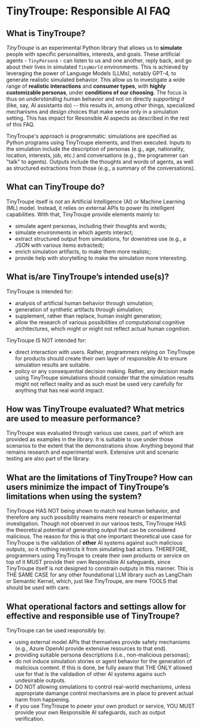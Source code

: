 # TinyTroupe: Responsible AI FAQ

## What is TinyTroupe?

*TinyTroupe* is an experimental Python library that allows us to **simulate** people with specific personalities, interests, and goals. These artificial agents - `TinyPerson`s - can listen to us and one another, reply back, and go about their lives in simulated `TinyWorld` environments. This is achieved by leveraging the power of Language Models (LLMs), notably GPT-4, to generate realistic simulated behavior. This allow us to investigate a wide range of **realistic interactions** and **consumer types**, with **highly customizable personas**, under **conditions of our choosing**. The focus is thus on *understanding* human behavior and not on directly *supporting it* (like, say, AI assistants do) -- this results in, among other things, specialized mechanisms and design choices that make sense only in a simulation setting. This has impact for Resonsible AI aspects as described in the rest of this FAQ.

TinyTroupe's approach is programmatic: simulations are specified as Python programs using TinyTroupe elements, and then executed. Inputs to the simulation include
the description of personas (e.g., age, nationality, location, interests, job, etc.) and conversations (e.g., the programmer can "talk" to agents). Outputs
include the thoughts and words of agents, as well as structured extractions from those (e.g., a summary of the conversations).

## What can TinyTroupe do?

TinyTroupe itself is _not_ an Artificial Intelligence (AI) or Machine Learning (ML) model. Instead, it relies on external APIs to power its intelligent capabilities. With that, 
TinyTroupe provide elements mainly to:
  
  - simulate agent personas, including their thoughts and words;
  - simulate environments in which agents interact;
  - extract structured output from simulations, for downstrea use (e.g., a JSON with various items extracted);
  - enrich simulation artifacts, to make them more realistc;
  - provide help with storytelling to make the simulation more interesting.

## What is/are TinyTroupe’s intended use(s)?

TinyTroupe is intended for:
  - analysis of artificial human behavior through simulation;
  - generation of synthetic artifacts through simulation;
  - supplement, rather than replace, human insight generation;
  - allow the research of various possibilities of computational cognitive architectures, which might or might not reflect actual human cognition.
  
TinyTroupe IS NOT intended for:
  - direct interaction with users. Rather, programmers relying on TinyTroupe for products should create their own layer of responsible AI to ensure simulation results are suitable.
  - policy or any consequential decision making. Rather, any decision made using TinyTroupe simulations should consider that the simulation results might not reflect reality and as such must be used very carefully for anything that has real world impact.

## How was TinyTroupe evaluated? What metrics are used to measure performance?

TinyTroupe was evaluated through various use cases, part of which are provided as examples in the library. It is suitable to use under those scenarios to the extent that
the demonstrations show. Anything beyond that remains research and experimental work. Extensive unit and scenario testing are also part of the library.


## What are the limitations of TinyTroupe? How can users minimize the impact of TinyTroupe’s limitations when using the system?

TinyTroupe HAS NOT being shown to match real human behavior, and therefore any such possibility reamains mere research or experimental investigation.
Though not observed in our various tests, TinyTroupe HAS the theoretical potential of generating output that can be considered malicious. The reason for this is that
one important theoretical use case for TinyTroupe is the validation of **other** AI systems against such malicious outputs, so it nothing restricts it from simulating
bad actors. THEREFORE, programmers using TinyTroupe to create their own products or service on top of it MUST provide their own Responsible AI safeguards,
since TinyTroupe itself is not designed to constrain outputs in this manner. This is THE SAME CASE for any other foundational LLM library such as LangChain or Semantic Kernel,
which, just like TinyTroupe, are mere TOOLS that should be used with care.

## What operational factors and settings allow for effective and responsible use of TinyTroupe?

TinyTroupe can be used responsibly by:
  - using external model APIs that themselves provide safety mechanisms (e.g., Azure OpenAI provide extensive resources to that end).
  - providing suitable persona descriptions (i.e., non-malicious personas);
  - do not induce simulation stories or agent behavior for the generation of malicious content. If this is done, be fully aware that THE ONLY allowed use for that is the validadion of other AI
    systems agains such undesirable outputs.
  - DO NOT allowing simulations to control real-world mechanisms, unless appropriate damange control mechanisms are in place to prevent actual harm from happening.
  - if you use TinyTroupe to power your own product or service, YOU MUST provide your own Responsible AI safeguards, such as output verification.